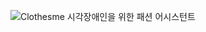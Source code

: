 ![Clothesme 시각장애인을 위한 패션 어시스턴트](https://github.com/user-attachments/assets/61849277-b7a8-4a1f-92e3-87926672e5ca)
